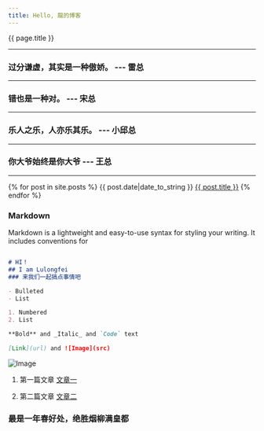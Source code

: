 ```yaml
---
title: Hello, 龍的博客
---
```


{{ page.title }}

---
### 过分谦虚，其实是一种傲娇。    --- 雷总
---
### 错也是一种对。    --- 宋总
---
### 乐人之乐，人亦乐其乐。    --- 小邱总
---
### 你大爷始终是你大爷    --- 王总
---



{% for post in site.posts %}
{{ post.date|date_to_string }} <a href='{{ site.baseurl }}{{ post.url }}'>{{ post.title }}</a>
{% endfor %}


### Markdown


Markdown is a lightweight and easy-to-use syntax for styling your writing. It includes conventions for


```markdown

# HI！
## I am Lulongfei
### 来我们一起搞点事情吧 

- Bulleted
- List

1. Numbered
2. List

**Bold** and _Italic_ and `Code` text

[Link](url) and ![Image](src)
```

 ![Image](https://spring-packer.github.io/parker/imgs/1.jpg)

1. 第一篇文章 [文章一](https://spring-packer.github.io/parker/2019/05/21/%E7%AC%AC%E4%B8%80%E7%AF%87%E6%96%87%E7%AB%A0.html)

2. 第二篇文章 [文章二](https://spring-packer.github.io/parker/2019/05/21/%E7%AC%AC%E4%B8%80%E7%AF%87%E6%96%87%E7%AB%A0.html)


### 最是一年春好处，绝胜烟柳满皇都


